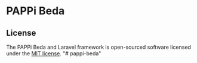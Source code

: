 # PAPPi Beda


## License

The PAPPi Beda and Laravel framework is open-sourced software licensed under the [MIT license](https://opensource.org/licenses/MIT).
"# pappi-beda" 
